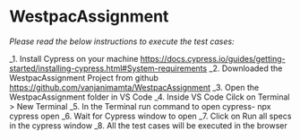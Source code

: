 # WestpacAssignment

*Please read the below instructions to execute the test cases:*

_1. Install Cypress on your machine  https://docs.cypress.io/guides/getting-started/installing-cypress.html#System-requirements
_2. Downloaded the WestpacAssignment Project from github https://github.com/vanjanimamta/WestpacAssignment
_3. Open the WestpacAssignment folder in VS Code 
_4. Inside VS Code Cilck on Terminal > New Terminal
_5. In the Terminal run command to open cypress- npx cypress open
_6. Wait for Cypress window to open
_7. Click on Run all  specs in the cypress window
_8. All the test cases will be executed in the browser
